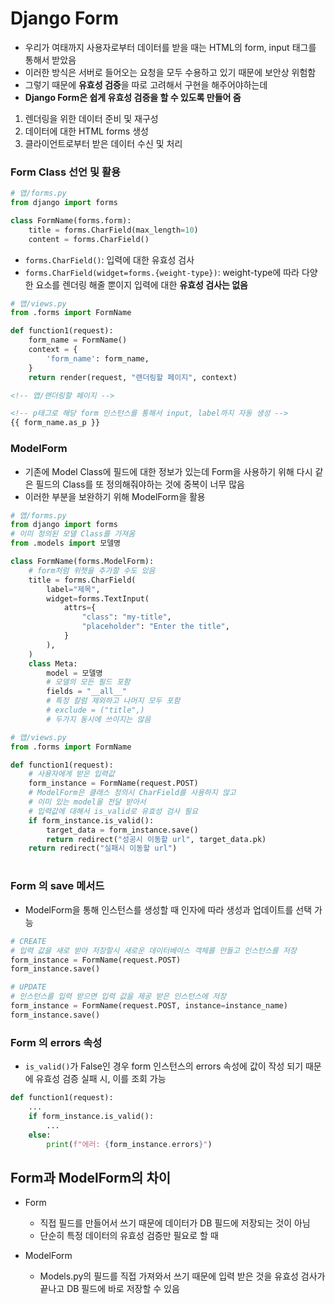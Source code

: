 # Django Form

- 우리가 여태까지 사용자로부터 데이터를 받을 때는 HTML의 form, input 태그를 통해서 받았음
- 이러한 방식은 서버로 들어오는 요청을 모두 수용하고 있기 때문에 보안상 위험함
- 그렇기 때문에 **유효성 검증**을 따로 고려해서 구현을 해주어야하는데
- **Django Form은 쉽게 유효성 검증을 할 수 있도록 만들어 줌**

1. 렌더링을 위한 데이터 준비 및 재구성
2. 데이터에 대한 HTML forms 생성
3. 클라이언트로부터 받은 데이터 수신 및 처리

### Form Class 선언 및 활용

```python
# 앱/forms.py
from django import forms

class FormName(forms.form):
	title = forms.CharField(max_length=10)
	content = forms.CharField()
```

- `forms.CharField()`: 입력에 대한 유효성 검사
- `forms.CharField(widget=forms.{weight-type})`: weight-type에 따라 다양한 요소를 렌더링 해줄 뿐이지 입력에 대한 **유효성 검사는 없음**

```python
# 앱/views.py
from .forms import FormName

def function1(request):
	form_name = FormName()
	context = {
		'form_name': form_name,
	}
	return render(request, "랜더링할 페이지", context)
```

```html
<!-- 앱/랜더링할 페이지 -->

<!-- p태그로 해당 form 인스턴스를 통해서 input, label까지 자동 생성 -->
{{ form_name.as_p }}
```

### ModelForm

- 기존에 Model Class에 필드에 대한 정보가 있는데 Form을 사용하기 위해 다시 같은 필드의 Class를 또 정의해줘야하는 것에 중복이 너무 많음
- 이러한 부분을 보완하기 위해 ModelForm을 활용

```python
# 앱/forms.py
from django import forms
# 이미 정의된 모델 Class를 가져옴
from .models import 모델명

class FormName(forms.ModelForm):
	# form처럼 위젯을 추가할 수도 있음
	title = forms.CharField(
		label="제목",
		widget=forms.TextInput(
			attrs={
				"class": "my-title",
				"placeholder": "Enter the title",
			}
		),
	)
	class Meta:
		model = 모델명
		# 모델의 모든 필드 포함
		fields = "__all__"
		# 특정 칼럼 제외하고 나머지 모두 포함
		# exclude = ("title",)
		# 두가지 동시에 쓰이지는 않음
```

```python
# 앱/views.py
from .forms import FormName

def function1(request):
	# 사용자에게 받은 입력값
	form_instance = FormName(request.POST)
	# ModelForm은 클래스 정의시 CharField를 사용하지 않고
	# 이미 있는 model을 전달 받아서
	# 입력값에 대해서 is_valid로 유효성 검사 필요
	if form_instance.is_valid():
		target_data = form_instance.save()
		return redirect("성공시 이동할 url", target_data.pk)
	return redirect("실패시 이동할 url")
```

#

### Form 의 save 메서드

- ModelForm을 통해 인스턴스를 생성할 때 인자에 따라 생성과 업데이트를 선택 가능

```python
# CREATE
# 입력 값을 새로 받아 저장할시 새로운 데이터베이스 객체를 만들고 인스턴스를 저장
form_instance = FormName(request.POST)
form_instance.save()

# UPDATE
# 인스턴스를 입력 받으면 입력 값을 제공 받은 인스턴스에 저장
form_instance = FormName(request.POST, instance=instance_name)
form_instance.save()
```

### Form 의 errors 속성

- `is_valid()`가 False인 경우 form 인스턴스의 errors 속성에 값이 작성 되기 때문에 유효성 검증 실패 시, 이를 조회 가능

```python
def function1(request):
	...
	if form_instance.is_valid():
		...
	else:
		print(f"에러: {form_instance.errors}")
```

## Form과 ModelForm의 차이

- Form

  - 직접 필드를 만들어서 쓰기 때문에 데이터가 DB 필드에 저장되는 것이 아님
  - 단순히 특정 데이터의 유효성 검증만 필요로 할 때

- ModelForm
  - Models.py의 필드를 직접 가져와서 쓰기 때문에 입력 받은 것을 유효성 검사가 끝나고 DB 필드에 바로 저장할 수 있음
